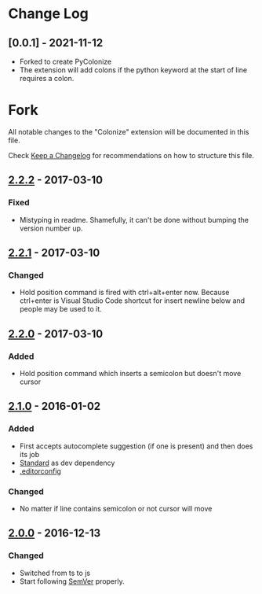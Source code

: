 # Change Log

## [0.0.1] - 2021-11-12

- Forked to create PyColonize
- The extension will add colons if the python keyword at the start of line requires a colon.

# Fork 

All notable changes to the "Colonize" extension will be documented in this file.

Check [Keep a Changelog](http://keepachangelog.com/) for recommendations on how to structure this file.

## [2.2.2] - 2017-03-10

### Fixed
- Mistyping in readme. Shamefully, it can't be done without bumping the version number up.

## [2.2.1] - 2017-03-10

### Changed
- Hold position command is fired with ctrl+alt+enter now. Because ctrl+enter is Visual Studio Code shortcut for insert newline below and people may be used to it.

## [2.2.0] - 2017-03-10

### Added
- Hold position command which inserts a semicolon but doesn't move cursor

## [2.1.0] - 2016-01-02

### Added
- First accepts autocomplete suggestion (if one is present) and then does its job
- [Standard](https://github.com/feross/standard) as dev dependency
- [.editorconfig](http://editorconfig.org/)

### Changed
- No matter if line contains semicolon or not cursor will move

## [2.0.0] - 2016-12-13

### Changed
- Switched from ts to js
- Start following [SemVer](http://semver.org) properly.

[Unreleased]: https://github.com/vmsynkov/colonize/compare/2.2.2...HEAD
[2.2.2]: https://github.com/vmsynkov/colonize/compare/2.2.1...2.2.2
[2.2.1]: https://github.com/vmsynkov/colonize/compare/2.2.0...2.2.1
[2.2.0]: https://github.com/vmsynkov/colonize/compare/2.1.0...2.2.0
[2.1.0]: https://github.com/vmsynkov/colonize/compare/2.0.0...2.1.0
[2.0.0]: https://github.com/vmsynkov/colonize/compare/1.0.0...2.0.0
